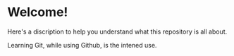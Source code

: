 # Welcome!

Here's a discription to help you understand what this repository is all about.

Learning Git, while using Github, is the intened use. 
